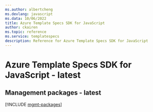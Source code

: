 ```yaml
---
ms.author: albertcheng
ms.devlang: javascript
ms.data: 10/06/2022
title: Azure Template Specs SDK for JavaScript
author: ckairen
ms.topic: reference
ms.service: templatespecs
description: Reference for Azure Template Specs SDK for JavaScript
---
```

# Azure Template Specs SDK for JavaScript - latest

## Management packages - latest
[!INCLUDE [mgmt-packages](template-specs-mgmt-index.md)]